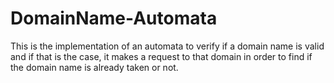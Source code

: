 # DomainName-Automata
This is the implementation of an automata to verify if a domain name is valid and if that is the case, it makes a request to that domain in order to find if the domain name is already taken or not.
